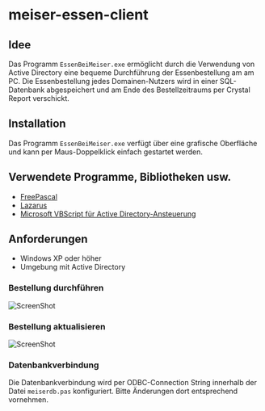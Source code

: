 meiser-essen-client
===================

## Idee

Das Programm `EssenBeiMeiser.exe` ermöglicht durch die Verwendung von Active Directory eine bequeme Durchführung der Essenbestellung am
am PC. Die Essenbestellung jedes Domainen-Nutzers wird in einer SQL-Datenbank abgespeichert und am Ende des Bestellzeitraums per Crystal Report verschickt.

## Installation

Das Programm `EssenBeiMeiser.exe` verfügt über eine grafische Oberfläche und kann per Maus-Doppelklick einfach gestartet werden.


## Verwendete Programme, Bibliotheken usw.
* [FreePascal](http://www.freepascal.org/ "FreePascal")
* [Lazarus](http://www.lazarus.freepascal.org/ "Lazarus is a Delphi compatible cross-platform IDE for Rapid Application Development")
* [Microsoft VBScript für Active Directory-Ansteuerung](http://de.wikipedia.org/wiki/VBScript "VBScript")

## Anforderungen

* Windows XP oder höher
* Umgebung mit Active Directory



### Bestellung durchführen

![ScreenShot](https://raw.github.com/meiser/meiser-essen-client/master/images/Speiseplan.png)

### Bestellung aktualisieren

![ScreenShot](https://raw.github.com/meiser/meiser-essen-client/master/images/BestellungAktualisieren.png)

### Datenbankverbindung

Die Datenbankverbindung wird per ODBC-Connection String innerhalb der Datei `meiserdb.pas` konfiguriert. Bitte Änderungen dort entsprechend vornehmen.
